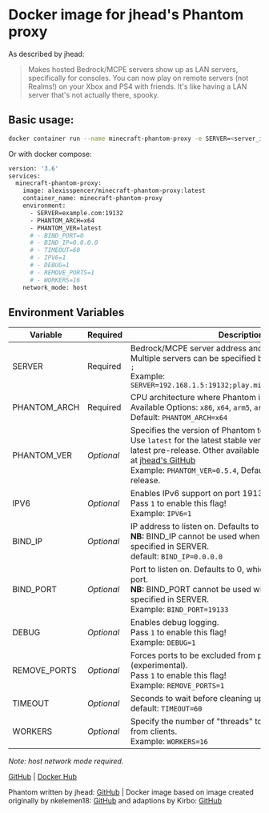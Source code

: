 # Docker image for jhead's Phantom proxy

As described by jhead:
>Makes hosted Bedrock/MCPE servers show up as LAN servers, specifically for consoles.
>You can now play on remote servers (not Realms!) on your Xbox and PS4 with friends.
>It's like having a LAN server that's not actually there, spooky.

## Basic usage:
```bash
docker container run --name minecraft-phantom-proxy -e SERVER=<server_ip>:<server_port> -e PHANTOM_ARCH=x64 -e PHANTOM_VER=latest --network host alexisspencer/minecraft-phantom-proxy:latest
```
Or with docker compose:
```bash
version: '3.6'
services:
  minecraft-phantom-proxy:
    image: alexisspencer/minecraft-phantom-proxy:latest
    container_name: minecraft-phantom-proxy
    environment:
      - SERVER=example.com:19132
      - PHANTOM_ARCH=x64
      - PHANTOM_VER=latest
      # - BIND_PORT=0
      # - BIND_IP=0.0.0.0
      # - TIMEOUT=60
      # - IPV6=1
      # - DEBUG=1
      # - REMOVE_PORTS=1
      # - WORKERS=16
    network_mode: host
```

## Environment Variables

| Variable       | Required     | Description                                 |
| -------------- | ------------ | ------------------------------------------- |
| SERVER         | Required     | Bedrock/MCPE server address and the port. <br>Multiple servers can be specified by separating them with `;` <br>Example: `SERVER=192.168.1.5:19132;play.minecraftworld.com:19132` |
| PHANTOM_ARCH   | Required     | CPU architecture where Phantom is being run. <br>Available Options: `x86`, `x64`, `arm5`, `arm6`, `arm7`, `arm8` <br>Default: `PHANTOM_ARCH=x64` |
| PHANTOM_VER    | *Optional*   | Specifies the version of Phantom to run. <br>Use `latest` for the latest stable version, `latestpre` for the latest pre-release. Other available versions can be found at [jhead's GitHub](https://github.com/jhead/phantom/releases) <br>Example: `PHANTOM_VER=0.5.4`, Defaults to latest stable release. |
| IPV6           | *Optional*   | Enables IPv6 support on port 19133. (experimental) <br>Pass `1` to enable this flag! <br>Example: `IPV6=1` |
| BIND_IP        | *Optional*   | IP address to listen on. Defaults to all interfaces. <br>**NB:** BIND_IP cannot be used when multiple servers are specified in SERVER. <br>default: `BIND_IP=0.0.0.0` |
| BIND_PORT      | *Optional*   | Port to listen on. Defaults to 0, which selects a random port. <br>**NB:** BIND_PORT cannot be used when multiple servers are specified in SERVER. <br>Example: `BIND_PORT=19133` |
| DEBUG          | *Optional*   | Enables debug logging. <br>Pass `1` to enable this flag! <br>Example: `DEBUG=1` |
| REMOVE_PORTS   | *Optional*   | Forces ports to be excluded from pong packets (experimental). <br>Pass `1` to enable this flag! <br>Example: `REMOVE_PORTS=1` |
| TIMEOUT        | *Optional*   | Seconds to wait before cleaning up a disconnected client <br>default: `TIMEOUT=60` |
| WORKERS        | *Optional*   | Specify the number of "threads" to use to process data from clients. <br>Example: `WORKERS=16` |

*Note: host network mode required.*

[GitHub](https://github.com/alexisspencer/Minecraft-Phantom-Proxy-Docker) | 
[Docker Hub](https://hub.docker.com/r/alexisspencer/minecraft-phantom-proxy)

Phantom written by jhead: [GitHub](https://github.com/jhead/phantom) | Docker image based on image created originally by nkelemen18: [GitHub](https://github.com/nkelemen18/Minecraft-Phantom-Proxy-Docker) and adaptions by Kirbo: [GitHub](https://github.com/Kirbo/Minecraft-Phantom-Proxy-Docker)

